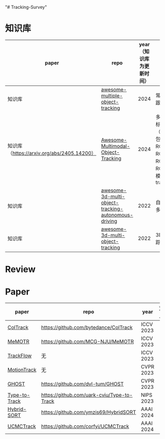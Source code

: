 "# Tracking-Survey" 

# 知识库
| paper                                      | repo                                                                                                                                  | year（知识库为更新时间） | 观点                                                                    |
| ------------------------------------------ | ------------------------------------------------------------------------------------------------------------------------------------- | ------------------------ | ----------------------------------------------------------------------- |
| 知识库                                     | [awesome-multiple-object-tracking](https://github.com/luanshiyinyang/awesome-multiple-object-tracking)                                | 2024                     | 常规多目标跟踪                                                          |
| 知识库（https://arxiv.org/abs/2405.14200） | [Awesome-Multimodal-Object-Tracking](https://github.com/983632847/Awesome-Multimodal-Object-Tracking)                                 | 2024                     | 多模态多目标跟踪（MMOT），包括RGBD、RGBT、RGBE、RGBL、混合模态 tracking |
| 知识库                                     | [awesome-3d-multi-object-tracking-autonomous-driving](https://github.com/MagicTZ/awesome-3d-multi-object-tracking-autonomous-driving) | 2022                     | 自动驾驶3D多目标跟踪                                                    |
| 知识库                                     | [awesome-3d-multi-object-tracking](https://github.com/Po-Jen/awesome-3d-multi-object-tracking)                                        | 2022                     | 3D多目标跟踪                                                            |

# Review


# Paper
| paper | repo | year| 观点 |
| ----- | ---- | --- | ---- |
|[ColTrack](https://arxiv.org/pdf/2308.05911)|https://github.com/bytedance/ColTrack|ICCV 2023||
|[MeMOTR](https://arxiv.org/pdf/2307.15700)|https://github.com/MCG-NJU/MeMOTR|ICCV 2023||
|[TrackFlow](https://arxiv.org/pdf/2308.11513)|无|ICCV 2023||
|[MotionTrack](https://arxiv.org/pdf/2303.10404)|无|CVPR 2023||
|[GHOST](https://arxiv.org/pdf/2206.04656)|https://github.com/dvl-tum/GHOST|CVPR 2023||
|[Type-to-Track](https://arxiv.org/pdf/2305.13495)|https://github.com/uark-cviu/Type-to-Track|NIPS 2023||
|[Hybrid-SORT](https://browse.arxiv.org/pdf/2308.00783)|https://github.com/ymzis69/HybridSORT|AAAI 2024||
|[UCMCTrack](https://browse.arxiv.org/pdf/2312.08952)|https://github.com/corfyi/UCMCTrack|AAAI 2024||

